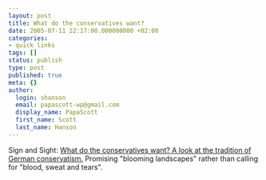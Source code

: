 ```yaml
---
layout: post
title: What do the conservatives want?
date: 2005-07-11 22:17:00.000000000 +02:00
categories:
- quick links
tags: []
status: publish
type: post
published: true
meta: {}
author:
  login: shanson
  email: papascott-wp@gmail.com
  display_name: PapaScott
  first_name: Scott
  last_name: Hanson
---
```

<p>Sign and Sight: <a href="http://www.signandsight.com/features/247.html" title="What do the conservatives want? - signandsight">What do the conservatives want? A look at the tradition of German conservatism.</a> Promising "blooming landscapes" rather than calling for "blood, sweat and tears".</p>
